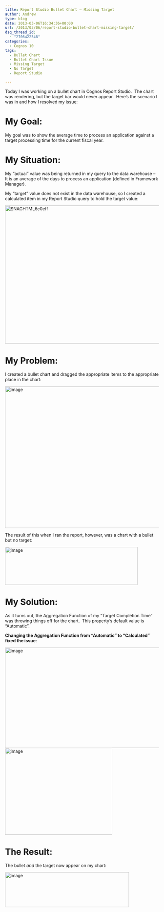 ```yaml
---
title: Report Studio Bullet Chart – Missing Target
author: Andrew
type: blog
date: 2013-03-06T16:34:36+00:00
url: /2013/03/06/report-studio-bullet-chart-missing-target/
dsq_thread_id:
  - "2706422548"
categories:
  - Cognos 10
tags:
  - Bullet Chart
  - Bullet Chart Issue
  - Missing Target
  - No Target
  - Report Studio

---
```

Today I was working on a bullet chart in Cognos Report Studio.  The chart was rendering, but the target bar would never appear.  Here’s the scenario I was in and how I resolved my issue:

# My Goal:

My goal was to show the average time to process an application against a target processing time for the current fiscal year.

# My Situation:

My “actual” value was being returned in my query to the data warehouse – It is an average of the days to process an application (defined in Framework Manager).

My “target” value does not exist in the data warehouse, so I created a calculated item in my Report Studio query to hold the target value:

[<img style="background-image: none; padding-left: 0px; padding-right: 0px; display: inline; padding-top: 0px; border: 0px;" title="SNAGHTML6c0eff" alt="SNAGHTML6c0eff" src="http://www.andrewcbancroft.com/wp-content/uploads/2013/03/SNAGHTML6c0eff_thumb.png" width="722" height="452" border="0" />][1]

# My Problem:

I created a bullet chart and dragged the appropriate items to the appropriate place in the chart:

[<img style="background-image: none; padding-left: 0px; padding-right: 0px; display: inline; padding-top: 0px; border: 0px;" title="image" alt="image" src="http://www.andrewcbancroft.com/wp-content/uploads/2013/03/image_thumb4.png" width="515" height="464" border="0" />][2]

The result of this when I ran the report, however, was a chart with a bullet but no target:

[<img style="background-image: none; padding-left: 0px; padding-right: 0px; display: inline; padding-top: 0px; border: 0px;" title="image" alt="image" src="http://www.andrewcbancroft.com/wp-content/uploads/2013/03/image_thumb5.png" width="434" height="124" border="0" />][3]

# My Solution:

As it turns out, the Aggregation Function of my “Target Completion Time” was throwing things off for the chart.  This property’s default value is “Automatic”.

**Changing the Aggregation Function from “Automatic” to “Calculated” fixed the issue**:

[<img style="background-image: none; padding-left: 0px; padding-right: 0px; display: inline; padding-top: 0px; border: 0px;" title="image" alt="image" src="http://www.andrewcbancroft.com/wp-content/uploads/2013/03/image_thumb6.png" width="725" height="329" border="0" />][4][<img style="background-image: none; padding-left: 0px; padding-right: 0px; display: inline; padding-top: 0px; border: 0px;" title="image" alt="image" src="http://www.andrewcbancroft.com/wp-content/uploads/2013/03/image_thumb7.png" width="351" height="284" border="0" />][5]

# The Result:

The bullet _and_ the target now appear on my chart:

[<img style="background-image: none; padding-left: 0px; padding-right: 0px; display: inline; padding-top: 0px; border: 0px;" title="image" alt="image" src="http://www.andrewcbancroft.com/wp-content/uploads/2013/03/image_thumb8.png" width="406" height="114" border="0" />][6]

 [1]: http://www.andrewcbancroft.com/wp-content/uploads/2013/03/SNAGHTML6c0eff.png
 [2]: http://www.andrewcbancroft.com/wp-content/uploads/2013/03/image4.png
 [3]: http://www.andrewcbancroft.com/wp-content/uploads/2013/03/image5.png
 [4]: http://www.andrewcbancroft.com/wp-content/uploads/2013/03/image6.png
 [5]: http://www.andrewcbancroft.com/wp-content/uploads/2013/03/image7.png
 [6]: http://www.andrewcbancroft.com/wp-content/uploads/2013/03/image8.png